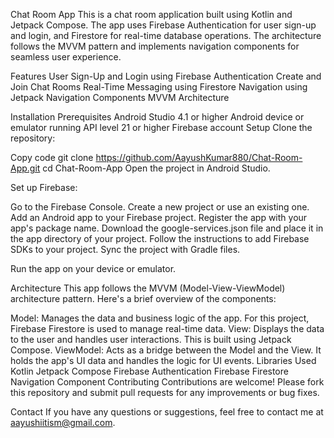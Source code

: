 Chat Room App
This is a chat room application built using Kotlin and Jetpack Compose. The app uses Firebase Authentication for user sign-up and login, and Firestore for real-time database operations. 
The architecture follows the MVVM pattern and implements navigation components for seamless user experience.

Features
User Sign-Up and Login using Firebase Authentication
Create and Join Chat Rooms
Real-Time Messaging using Firestore
Navigation using Jetpack Navigation Components
MVVM Architecture

Installation
Prerequisites
Android Studio 4.1 or higher
Android device or emulator running API level 21 or higher
Firebase account
Setup
Clone the repository:

Copy code
git clone https://github.com/AayushKumar880/Chat-Room-App.git
cd Chat-Room-App
Open the project in Android Studio.

Set up Firebase:

Go to the Firebase Console.
Create a new project or use an existing one.
Add an Android app to your Firebase project.
Register the app with your app's package name.
Download the google-services.json file and place it in the app directory of your project.
Follow the instructions to add Firebase SDKs to your project.
Sync the project with Gradle files.

Run the app on your device or emulator.

Architecture
This app follows the MVVM (Model-View-ViewModel) architecture pattern. Here's a brief overview of the components:

Model: Manages the data and business logic of the app. For this project, Firebase Firestore is used to manage real-time data.
View: Displays the data to the user and handles user interactions. This is built using Jetpack Compose.
ViewModel: Acts as a bridge between the Model and the View. It holds the app's UI data and handles the logic for UI events.
Libraries Used
Kotlin
Jetpack Compose
Firebase Authentication
Firebase Firestore
Navigation Component
Contributing
Contributions are welcome! Please fork this repository and submit pull requests for any improvements or bug fixes.

Contact
If you have any questions or suggestions, feel free to contact me at aayushiitism@gmail.com.
